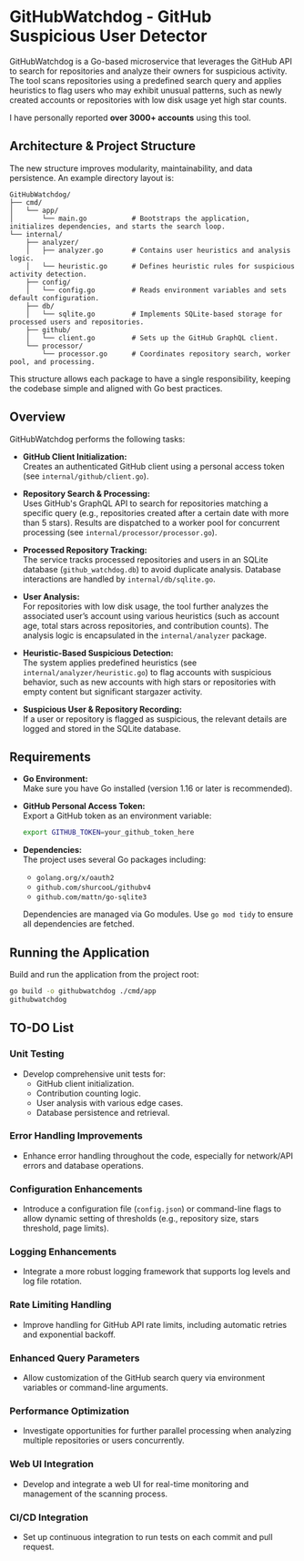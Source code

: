 # GitHubWatchdog - GitHub Suspicious User Detector

GitHubWatchdog is a Go-based microservice that leverages the GitHub API to search for repositories and analyze their owners for suspicious activity. The tool scans repositories using a predefined search query and applies heuristics to flag users who may exhibit unusual patterns, such as newly created accounts or repositories with low disk usage yet high star counts.

I have personally reported **over 3000+ accounts** using this tool.

## Architecture & Project Structure

The new structure improves modularity, maintainability, and data persistence. An example directory layout is:

```
GitHubWatchdog/
├── cmd/
│   └── app/
│       └── main.go           # Bootstraps the application, initializes dependencies, and starts the search loop.
└── internal/
    ├── analyzer/
    │   ├── analyzer.go       # Contains user heuristics and analysis logic.
    │   └── heuristic.go      # Defines heuristic rules for suspicious activity detection.
    ├── config/
    │   └── config.go         # Reads environment variables and sets default configuration.
    ├── db/
    │   └── sqlite.go         # Implements SQLite-based storage for processed users and repositories.
    ├── github/
    │   └── client.go         # Sets up the GitHub GraphQL client.
    └── processor/
        └── processor.go      # Coordinates repository search, worker pool, and processing.
```

This structure allows each package to have a single responsibility, keeping the codebase simple and aligned with Go best practices.

## Overview

GitHubWatchdog performs the following tasks:

-   **GitHub Client Initialization:**  
    Creates an authenticated GitHub client using a personal access token (see `internal/github/client.go`).

-   **Repository Search & Processing:**  
    Uses GitHub's GraphQL API to search for repositories matching a specific query (e.g., repositories created after a certain date with more than 5 stars). Results are dispatched to a worker pool for concurrent processing (see `internal/processor/processor.go`).

-   **Processed Repository Tracking:**  
    The service tracks processed repositories and users in an SQLite database (`github_watchdog.db`) to avoid duplicate analysis. Database interactions are handled by `internal/db/sqlite.go`.

-   **User Analysis:**  
    For repositories with low disk usage, the tool further analyzes the associated user’s account using various heuristics (such as account age, total stars across repositories, and contribution counts). The analysis logic is encapsulated in the `internal/analyzer` package.

-   **Heuristic-Based Suspicious Detection:**  
    The system applies predefined heuristics (see `internal/analyzer/heuristic.go`) to flag accounts with suspicious behavior, such as new accounts with high stars or repositories with empty content but significant stargazer activity.

-   **Suspicious User & Repository Recording:**  
    If a user or repository is flagged as suspicious, the relevant details are logged and stored in the SQLite database.

## Requirements

-   **Go Environment:**  
    Make sure you have Go installed (version 1.16 or later is recommended).

-   **GitHub Personal Access Token:**  
    Export a GitHub token as an environment variable:

    ```bash
    export GITHUB_TOKEN=your_github_token_here
    ```

-   **Dependencies:**  
    The project uses several Go packages including:

    -   `golang.org/x/oauth2`
    -   `github.com/shurcooL/githubv4`
    -   `github.com/mattn/go-sqlite3`

    Dependencies are managed via Go modules. Use `go mod tidy` to ensure all dependencies are fetched.

## Running the Application

Build and run the application from the project root:

```bash
go build -o githubwatchdog ./cmd/app
githubwatchdog
```

## TO-DO List

### Unit Testing

-   Develop comprehensive unit tests for:
    -   GitHub client initialization.
    -   Contribution counting logic.
    -   User analysis with various edge cases.
    -   Database persistence and retrieval.

### Error Handling Improvements

-   Enhance error handling throughout the code, especially for network/API errors and database operations.

### Configuration Enhancements

-   Introduce a configuration file (`config.json`) or command-line flags to allow dynamic setting of thresholds (e.g., repository size, stars threshold, page limits).

### Logging Enhancements

-   Integrate a more robust logging framework that supports log levels and log file rotation.

### Rate Limiting Handling

-   Improve handling for GitHub API rate limits, including automatic retries and exponential backoff.

### Enhanced Query Parameters

-   Allow customization of the GitHub search query via environment variables or command-line arguments.

### Performance Optimization

-   Investigate opportunities for further parallel processing when analyzing multiple repositories or users concurrently.

### Web UI Integration

-   Develop and integrate a web UI for real-time monitoring and management of the scanning process.

### CI/CD Integration

-   Set up continuous integration to run tests on each commit and pull request.
